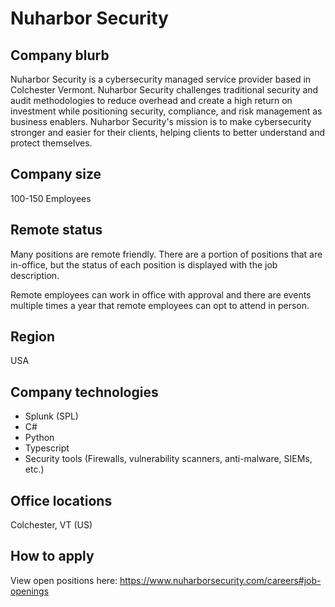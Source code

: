 # Nuharbor Security

## Company blurb

Nuharbor Security is a cybersecurity managed service provider based in Colchester Vermont. Nuharbor Security challenges traditional security and audit methodologies to reduce overhead and create a high return on investment while positioning security, compliance, and risk management as business enablers. Nuharbor Security's mission is to make cybersecurity stronger and easier for their clients, helping clients to better understand and protect themselves.

## Company size

100-150 Employees

## Remote status

Many positions are remote friendly. There are a portion of positions that are in-office, but the status of each position is displayed with the job description. 

Remote employees can work in office with approval and there are events multiple times a year that remote employees can opt to attend in person. 

## Region

USA

## Company technologies

- Splunk (SPL)
- C#
- Python
- Typescript
- Security tools (Firewalls, vulnerability scanners, anti-malware, SIEMs, etc.)

## Office locations

Colchester, VT (US)

## How to apply

View open positions here:
https://www.nuharborsecurity.com/careers#job-openings
